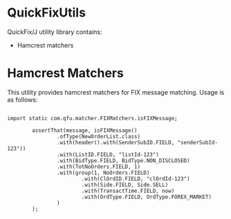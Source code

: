 QuickFixUtils
=============

QuickFix/J utility library contains:

* Hamcrest matchers

Hamcrest Matchers
=================

This utility provides hamcrest matchers for FIX message matching. Usage is as follows:

<code>
import static com.qfu.matcher.FIXMatchers.isFIXMessage;
</code>

<code>
        assertThat(message, isFIXMessage()
                .ofType(NewOrderList.class)
                .with(header().with(SenderSubID.FIELD, "senderSubId-123"))
                .with(ListID.FIELD, "listId-123")
                .with(BidType.FIELD, BidType.NON_DISCLOSED)
                .with(TotNoOrders.FIELD, 1)
                .with(group(1, NoOrders.FIELD)
                        .with(ClOrdID.FIELD, "clOrdId-123")
                        .with(Side.FIELD, Side.SELL)
                        .with(TransactTime.FIELD, now)
                        .with(OrdType.FIELD, OrdType.FOREX_MARKET)
                )
        );
</code>